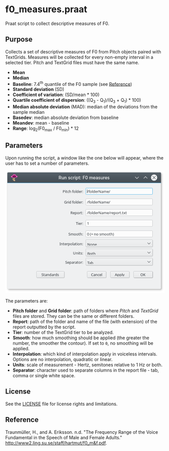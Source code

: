 # f0_measures.praat

Praat script to collect descriptive measures of F0.

## Purpose

Collects a set of descriptive measures of F0 from Pitch objects paired with TextGrids. Measures will be collected for every non-empty interval in a selected tier. Pitch and TextGrid files must have the same name.

- **Mean**
- **Median**
- **Baseline**: 7.4<sup>th</sup> quantile of the F0 sample (see [Reference](#reference))
- **Standard deviation** (SD)
- **Coefficient of variation**: (SD/mean * 100)
- **Quartile coefficient of dispersion**: ((Q<sub>3</sub> - Q<sub>1</sub>)/(Q<sub>3</sub> + Q<sub>1</sub>) * 100)
- **Median absolute deviation** (MAD): median of the deviations from the sample median
- **Basedev**: median absolute deviation from baseline
- **Meandev**: mean - baseline
- **Range**: log<sub>2</sub>(F0<sub>max</sub> / F0<sub>min</sub>) * 12

## Parameters

Upon running the script, a window like the one below will appear, where the user has to set a number of parameters.

![Script GUI](figs/script-gui.png)

The parameters are:

- **Pitch folder** and **Grid folder**: path of folders where *Pitch* and *TextGrid* files are stored. They can be the same or different folders.
- **Report**: path of the folder and name of the file (with extension) of the report outputted by the script.
- **Tier**: number of the TextGrid tier to be analyzed.
- **Smooth**: how much smoothing should be applied (the greater the number, the smoother the contour). If set to `0`, no smoothing will be applied.
- **Interpolation**: which kind of interpolation apply in voiceless intervals. Options are no interpolation, quadratic or linear.
- **Units**: scale of measurement - Hertz, semitones relative to 1 Hz or both.
- **Separator**: character used to separate columns in the report file - tab, comma or single white space.

## License

See the [LICENSE](LICENSE.md) file for license rights and limitations.

## Reference

Traunmüller, H., and A. Eriksson. n.d. "The Frequency Range of the Voice Fundamental in the Speech of Male and Female Adults." http://www2.ling.su.se/staff/hartmut/f0_m&f.pdf.
